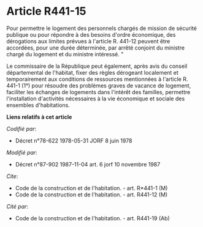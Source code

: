 # Article R441-15

Pour permettre le logement des personnels chargés de mission de sécurité publique ou pour répondre à des besoins d'ordre
économique, des dérogations aux limites prévues à l'article R. 441-12 peuvent être accordées, pour une durée déterminée, par
arrêté conjoint du ministre chargé du logement et du ministre intéressé. "

Le commissaire de la République peut également, après avis du conseil départemental de l'habitat, fixer des règles dérogeant
localement et temporairement aux conditions de ressources mentionnées à l'article R. 441-1 (1°) pour résoudre des problèmes
graves de vacance de logement, faciliter les échanges de logements dans l'intérêt des familles, permettre l'installation
d'activités nécessaires à la vie économique et sociale des ensembles d'habitations.

**Liens relatifs à cet article**

_Codifié par_:

  - Décret n°78-622 1978-05-31 JORF 8 juin 1978

_Modifié par_:

  - Décret n°87-902 1987-11-04 art. 6 jorf 10 novembre 1987

_Cite_:

  - Code de la construction et de l'habitation. - art. R*441-1 (M)
  - Code de la construction et de l'habitation. - art. R441-12 (M)

_Cité par_:

  - Code de la construction et de l'habitation. - art. R441-19 (Ab)
